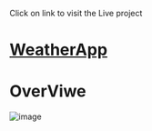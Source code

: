 <p>Click on link to visit the Live project</p>
<h1><a href="https://alex-murmu.github.io/weatherApp/">WeatherApp</a></h1>
<h1>OverViwe</h1>
<img scr="Alex-Murmu/weatherApp/blob/master/images/overview.png" alt="image">
